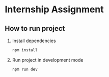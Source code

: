 # Internship Assignment

## How to run project 
1. Install dependencies
   ```bash
   npm install
   ```
2. Run project in development mode
   ```bash
   npm run dev
   ```
